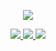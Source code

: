 <p align="center">
  <a href="https://github.com/getActivity">
    <img src="https://github-readme-stats.vercel.app/api?username=getActivity&count_private=true&show_icons=true&hide=contribs&include_all_commits=true&theme=vue" />
  </a>
</p>

<p align="center">
  <a href="https://www.jianshu.com/u/f7bb67d86765">
    <img src="https://img.shields.io/badge/🔥%20简书地址-brightness.svg" />
  </a>
  <a href="https://qm.qq.com/cgi-bin/qm/qr?k=7eeXOuUkZl5A5jLBh4WgcWsma2VxK6hJ&jump_from=webapi">
    <img src="https://img.shields.io/badge/🐧%20加入Q群-brightness.svg" />
  </a>
  <a href="https://github.com/getActivity">
    <img src="https://komarev.com/ghpvc/?username=getActivity&color=brightgreen&label=👁%20Views" />
  </a>  
</p>

